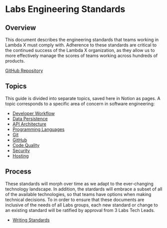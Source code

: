 # Labs Engineering Standards

## Overview

This document describes the engineering standards that teams working in Lambda X must comply with. Adherence to these standards are critical to the continued success of the Lambda X organization, as they allow us to more effectively manage the scores of teams working across hundreds of products.

[GitHub Repository](https://github.com/Lambda-School-Labs/labs-engineering-standards)

## Topics

This guide is divided into separate topics, saved here in Notion as pages. A topic corresponds to a specific area of concern in software engineering:

- [Developer Workflow](topics/developer-workflow.md)
- [Data Persistence](topics/data-persistence.md)
- [API Architecture](topics/api-architecture.md)
- [Programming Languages](topics/programming-languages.md)
- [Git](topics/git.md)
- [GitHub](topics/github.md)
- [Code Quality](topics/code-quality.md)
- [Security](topics/security.md)
- [Hosting](topics/hosting.md)

## Process

These standards will morph over time as we adapt to the ever-changing technology landscape. In addition, the stardards will embrace a subset of all of the available technologies, so that teams have options when making technical decisions. To in order to ensure that these documents are inclusive of the needs of all Labs groups, each new standard or change to an existing standard will be ratified by approval from 3 Labs Tech Leads.

- [Writing Standards](topics/writing-standards.md)
